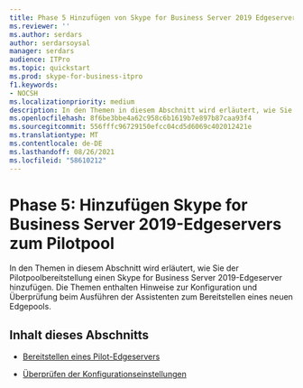 ```yaml
---
title: Phase 5 Hinzufügen von Skype for Business Server 2019 Edgeserver zum Pilotpool
ms.reviewer: ''
ms.author: serdars
author: serdarsoysal
manager: serdars
audience: ITPro
ms.topic: quickstart
ms.prod: skype-for-business-itpro
f1.keywords:
- NOCSH
ms.localizationpriority: medium
description: In den Themen in diesem Abschnitt wird erläutert, wie Sie der Pilotpoolbereitstellung einen Skype for Business Server 2019-Edgeserver hinzufügen. Die Themen enthalten Hinweise zur Konfiguration und Überprüfung beim Ausführen der Assistenten zum Bereitstellen eines neuen Edgepools.
ms.openlocfilehash: 8f6be3bbe4a62c958c6b1619b7e897b87caa93f4
ms.sourcegitcommit: 556fffc96729150efcc04cd5d6069c402012421e
ms.translationtype: MT
ms.contentlocale: de-DE
ms.lasthandoff: 08/26/2021
ms.locfileid: "58610212"
---
```

# <a name="phase-5-add-skype-for-business-server-2019-edge-server-to-pilot-pool"></a>Phase 5: Hinzufügen Skype for Business Server 2019-Edgeservers zum Pilotpool

In den Themen in diesem Abschnitt wird erläutert, wie Sie der Pilotpoolbereitstellung einen Skype for Business Server 2019-Edgeserver hinzufügen. Die Themen enthalten Hinweise zur Konfiguration und Überprüfung beim Ausführen der Assistenten zum Bereitstellen eines neuen Edgepools. 
  
## <a name="in-this-section"></a>Inhalt dieses Abschnitts

- [Bereitstellen eines Pilot-Edgeservers](deploy-pilot-edge-server.md)
    
- [Überprüfen der Konfigurationseinstellungen](verify-configuration-settings.md)
    

